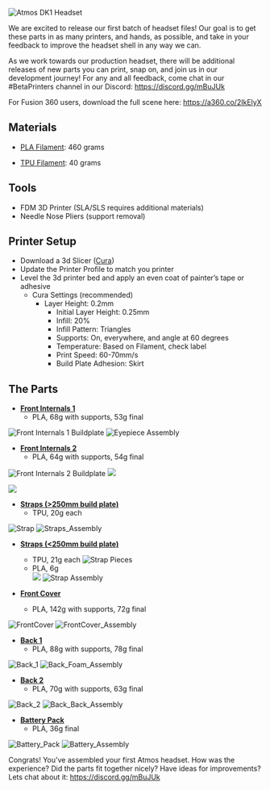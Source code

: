 ![Atmos DK1 Headset](https://lh3.googleusercontent.com/43BG5MUEyx7X-owoL4x_4E0_WkKS_zfmk8UUg_qK5pMBhJnRpMWrpGYay-QIOLux_W41EVIwOJo)

We are excited to release our first batch of headset files! Our goal is to get these parts in as many printers, and hands, as possible, and take in your feedback to improve the headset shell in any way we can.

As we work towards our production headset, there will be additional releases of new parts you can print, snap on, and join us in our development journey! 
For any and all feedback, come chat in our #BetaPrinters channel in our Discord: https://discord.gg/mBuJUk

For Fusion 360 users, download the full scene here: https://a360.co/2IkElyX

## Materials

- [PLA Filament](https://www.amazon.com/HATCHBOX-3D-Filament-Dimensional-Accuracy/dp/B00J0GMMP6/?th=1&psc=1): 460 grams

- [TPU Filament](https://www.amazon.com/NinjaTek-CHEETAH-Flexible-Filament-1-75MM/dp/B01J6KKT9G/): 40 grams


## Tools
- FDM 3D Printer (SLA/SLS requires additional materials)
- Needle Nose Pliers (support removal)

## Printer Setup

- Download a 3d Slicer ([Cura](https://ultimaker.com/en/products/ultimaker-cura-software?utm_source=cura&utm_medium=software&utm_campaign=sw-update))
- Update the Printer Profile to match you printer
- Level the 3d printer bed and apply an even coat of painter’s tape or adhesive
  - Cura Settings (recommended)
    - Layer Height: 0.2mm
      - Initial Layer Height: 0.25mm
      - Infill: 20%
      - Infill Pattern: Triangles
      - Supports: On, everywhere, and angle at 60 degrees
      - Temperature: Based on Filament, check label
      - Print Speed: 60-70mm/s
      - Build Plate Adhesion: Skirt

## The Parts

- [**Front Internals 1**](https://github.com/atmosxr/atmos-cad/tree/master/Front_Internals_1)
  - PLA, 68g with supports, 53g final

![](https://lh3.googleusercontent.com/zY8tWkmXOvHNCb9LZ8arov31gRxmtPkGfmMVptRgfzbejozMas6UqnZeHhSguALWV7Z6ok_W6XY "Front Internals 1 Buildplate")
![](https://lh3.googleusercontent.com/VrCWfXrNbtdqF6I5mEuiBugP82HZQwREIaESiNfEVnXrOZwyqUmh3fE6zC4RFpQbkuDIfNP3d5s "Eyepiece Assembly")

- [**Front Internals 2**](https://github.com/atmosxr/atmos-cad/tree/master/Front_Internals_2)
  - PLA, 64g with supports, 54g final

![](https://lh3.googleusercontent.com/LP5xGYyEAo-bthTDHuyKmHNj0INaOtTDWn_kIS0RymaTBsmcZ82dtmfkfGzX65-_4D96mPaCVNQ "Front Internals 2 Buildplate")
![](https://lh3.googleusercontent.com/0xrP6mluJkvQsQl6rsxD-ChbcBjtATUkMHjW_Grtl6D0MRo1Rx_y9mofzgxFojF5t4LUqafcC4s)

![](https://lh3.googleusercontent.com/6wicVMBEAnqODwlhhCknw6UQdv83xdO_pPiFaEBz5T98ZjTzQ5RlNs-REnpH8qJqyaoCgrUvffw)

- [**Straps (>250mm build plate)**](https://github.com/atmosxr/atmos-cad/tree/master/Straps_Full)
  - TPU, 20g each

![](https://lh3.googleusercontent.com/nK1uMrTk8aYANSvr6kSVQnJUjk0M-x63WVEzPeWumgTD0R8JXCID6Fi3J5xphKRtEp-DnRWLSxM "Strap")
![](https://lh3.googleusercontent.com/KoEa010QMkeBs816nCAsqLpbbUYrDMS1I3RpDZTlfXUeLmc_9Ihbbj4Lm1WzTgYG_cEohm0qnbo "Straps_Assembly")

- [**Straps (<250mm build plate)**](https://github.com/atmosxr/atmos-cad/tree/master/Straps_Pieces) 
  - TPU, 21g each
![](https://lh3.googleusercontent.com/6ml-XIyjfc9AmPiGExjeY0umfC9nzC6adY4PMJrsGLhJ3tdMIEoiDlS98sRwPog5L3F9_UYsTCg "Strap Pieces")
  - PLA, 6g          
![](https://lh3.googleusercontent.com/EcGF-uFuuUk2GVL47gS6uWu1a1vdPEpemtet7o8elRB8Cr3e_G2ku-Mclnz8JTVCtCRsXPyzKuM)
![](https://lh3.googleusercontent.com/h29SNPpdmJqJOPbU1534Q1Kgm7Fh2ZFn6kcLoQzxEYWFng7cQSJfJcocthqJrrGcrf8UTqNcok0 "Strap Assembly")

- [**Front Cover**](https://github.com/atmosxr/atmos-cad/tree/master/Front_Cover)
  - PLA, 142g with supports, 72g final

![](https://lh3.googleusercontent.com/S5l0a2l1asN2iw1S36M-8Hdx41qS5ZerEFxXQd99gdBbX567aUR9qok_LWfHX3F1uln1OLndUwY "FrontCover")
![](https://lh3.googleusercontent.com/XgpglyUPkGZkQ6Q9WR6Rk2bXDG4aEQ9pVupDm_iCcCWic6jvFXTG6VpL5AWPbORxwpF-0Xhx790 "FrontCover_Assembly")

- [**Back 1**](https://github.com/atmosxr/atmos-cad/tree/master/Back_1)
  - PLA, 88g with supports, 78g final

![](https://lh3.googleusercontent.com/eMlFrdefv9TH79Zby-0XwgaziW-WpQ9MfMWeC9mNieOiSIaQ9Rtoe73BAk0zekz3a3J9XqsJCfo "Back_1")
![](https://lh3.googleusercontent.com/Z22kBaIwpGJkRLK2Hc1CD78JEuORi-O0mhK6d7WyfLEDo0ghetP4XYlrKtUZBQOuJfluYK57V9E "Back_Foam_Assembly")

- [**Back 2**](https://github.com/atmosxr/atmos-cad/tree/master/Back_2)
  - PLA, 70g with supports, 63g final

![](https://lh3.googleusercontent.com/425Q4XpVsqGuFB08r1kPpiA0KRu2IbjfhF8KwYm-uXzI-wJu22OB1rmGujzZ3vJ0Zl9MCHPs7p4 "Back_2")
![](https://lh3.googleusercontent.com/BelBvihiKf3r6gY1f79Zfy39EB6As0iHzsj1pRQVvlNVB6B2Et0ZAzU0w_HlJpht9VmN3XB5r_8 "Back_Back_Assembly")

- [**Battery Pack**](https://github.com/atmosxr/atmos-cad/tree/master/Battery_Pack)
  - PLA, 36g final

![](https://lh3.googleusercontent.com/OqM5jQuczf6wRaBVkY0kguJdHHCJKp9mOaJviTm9-3ic1rIAChkhe-JOMwlhVNFjsGIbFT-RKTo "Battery_Pack")
![](https://lh3.googleusercontent.com/VogDwC11_gmmY-VTfN0o4ve7OV4z-b9mNwi4bA3QakYamn28UnuBk7KRnM_KyIuiZOxuRhfkXzE "Battery_Assembly")

Congrats! You've assembled your first Atmos headset. How was the experience? Did the parts fit together nicely? Have ideas for improvements? Lets chat about it:  https://discord.gg/mBuJUk
